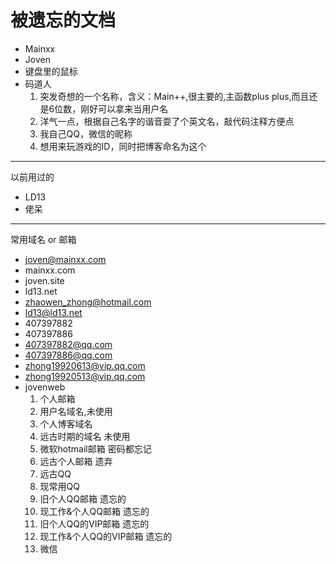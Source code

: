 
# 被遗忘的文档

* Mainxx
* Joven
* 键盘里的鼠标
* 码道人
    1. 突发奇想的一个名称，含义：Main++,很主要的,主函数plus plus,而且还是6位数，刚好可以拿来当用户名
    2. 洋气一点，根据自己名字的谐音耍了个英文名，敲代码注释方便点
    3. 我自己QQ，微信的昵称
    4. 想用来玩游戏的ID，同时把博客命名为这个

---

以前用过的

* LD13
* 佬呆

---

常用域名 or 邮箱

* joven@mainxx.com
* mainxx.com
* joven.site
* ld13.net
* zhaowen_zhong@hotmail.com
* ld13@ld13.net
* 407397882
* 407397886
* 407397882@qq.com
* 407397886@qq.com
* zhong19920613@vip.qq.com
* zhong19920513@vip.qq.com
* jovenweb
    1. 个人邮箱
    2. 用户名域名,未使用
    3. 个人博客域名
    4. 远古时期的域名 未使用
    5. 微软hotmail邮箱 密码都忘记
    6. 远古个人邮箱 遗弃
    7. 远古QQ
    8. 现常用QQ
    9. 旧个人QQ邮箱 遗忘的
    10. 现工作&个人QQ邮箱 遗忘的
    11. 旧个人QQ的VIP邮箱 遗忘的
    12. 现工作&个人QQ的VIP邮箱 遗忘的
    13. 微信